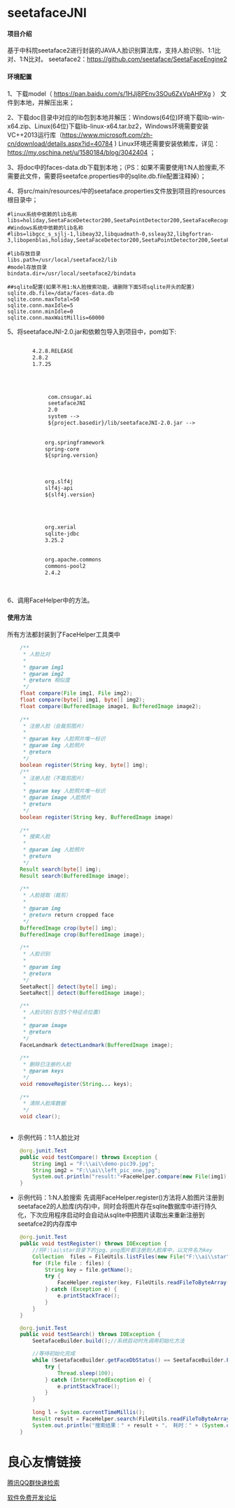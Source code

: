 # seetafaceJNI

#### 项目介绍
基于中科院seetaface2进行封装的JAVA人脸识别算法库，支持人脸识别、1:1比对、1:N比对。
seetaface2：https://github.com/seetaface/SeetaFaceEngine2

#### 环境配置
1、下载model（ https://pan.baidu.com/s/1HJj8PEnv3SOu6ZxVpAHPXg ） 文件到本地，并解压出来；

2、下载doc目录中对应的lib包到本地并解压：Windows(64位)环境下载lib-win-x64.zip、Linux(64位)下载lib-linux-x64.tar.bz2，Windows环境需要安装 VC++2013运行库（https://www.microsoft.com/zh-cn/download/details.aspx?id=40784 ) Linux环境还需要安装依赖库，详见：https://my.oschina.net/u/1580184/blog/3042404 ；

3、将doc中的faces-data.db下载到本地；（PS：如果不需要使用1:N人脸搜索,不需要此文件，需要将seetafce.properties中的sqlite.db.file配置注释掉）；

4、将src/main/resources/中的seetaface.properties文件放到项目的resources根目录中；

```properties
#linux系统中依赖的lib名称
libs=holiday,SeetaFaceDetector200,SeetaPointDetector200,SeetaFaceRecognizer200,SeetaFaceCropper200,SeetaFace2JNI
#Windows系统中依赖的lib名称
#libs=libgcc_s_sjlj-1,libeay32,libquadmath-0,ssleay32,libgfortran-3,libopenblas,holiday,SeetaFaceDetector200,SeetaPointDetector200,SeetaFaceRecognizer200,SeetaFaceCropper200,SeetaFace2JNI

#lib存放目录
libs.path=/usr/local/seetaface2/lib
#model存放目录
bindata.dir=/usr/local/seetaface2/bindata

##sqlite配置(如果不用1:N人脸搜索功能，请删除下面5项sqlite开头的配置)
sqlite.db.file=/data/faces-data.db
sqlite.conn.maxTotal=50
sqlite.conn.maxIdle=5
sqlite.conn.minIdle=0
sqlite.conn.maxWaitMillis=60000
```


5、将seetafaceJNI-2.0.jar和依赖包导入到项目中，pom如下:

```xml
    
        4.2.8.RELEASE 
        2.8.2 
        1.7.25 
    
  
    
        
             com.cnsugar.ai 
             seetafaceJNI 
             2.0 
             system -->
             ${project.basedir}/lib/seetafaceJNI-2.0.jar -->
        
        
            org.springframework 
            spring-core 
            ${spring.version} 
        
  
        
            org.slf4j 
            slf4j-api 
            ${slf4j.version} 
        
  
        
        
            org.xerial 
            sqlite-jdbc 
            3.25.2 
        
        
            org.apache.commons 
            commons-pool2 
            2.4.2 
        
     
```

6、调用FaceHelper中的方法。


#### 使用方法
所有方法都封装到了FaceHelper工具类中
```java
    /**
     * 人脸比对
     *
     * @param img1
     * @param img2
     * @return 相似度
     */
    float compare(File img1, File img2);
    float compare(byte[] img1, byte[] img2);
    float compare(BufferedImage image1, BufferedImage image2);
    
    /**
     * 注册人脸（会裁剪图片）
     *
     * @param key 人脸照片唯一标识
     * @param img 人脸照片
     * @return 
     */
    boolean register(String key, byte[] img);
    /**
     * 注册人脸（不裁剪图片）
     *
     * @param key 人脸照片唯一标识
     * @param image 人脸照片
     * @return 
     */
    boolean register(String key, BufferedImage image)
    
    /**
     * 搜索人脸
     *
     * @param img 人脸照片
     * @return
     */
    Result search(byte[] img);
    Result search(BufferedImage image);
    
    /**
     * 人脸提取（裁剪）
     *
     * @param img
     * @return return cropped face
     */
    BufferedImage crop(byte[] img);
    BufferedImage crop(BufferedImage image);
    
    /**
     * 人脸识别
     *
     * @param img
     * @return
     */
    SeetaRect[] detect(byte[] img);
    SeetaRect[] detect(BufferedImage image);

    /**
     * 人脸识别(包含5个特征点位置)
     *
     * @param image
     * @return
     */
    FaceLandmark detectLandmark(BufferedImage image);
    
    /**
     * 删除已注册的人脸
     * @param keys
     */
    void removeRegister(String... keys);  
    
    /**
     * 清除人脸库数据
     */
    void clear();    
    
```

- 示例代码：1:1人脸比对
```java
    @org.junit.Test
    public void testCompare() throws Exception {
        String img1 = "F:\\ai\\demo-pic39.jpg";
        String img2 = "F:\\ai\\left_pic_one.jpg";
        System.out.println("result:"+FaceHelper.compare(new File(img1), new File(img2)));
    }
```

- 示例代码：1:N人脸搜索
  先调用FaceHelper.register()方法将人脸图片注册到seetaface2的人脸库(内存)中，同时会将图片存在sqlite数据库中进行持久化，下次应用程序启动时会自动从sqlite中把图片读取出来重新注册到seetafce2的内存库中

```java
    @org.junit.Test
    public void testRegister() throws IOException {
        //将F:\ai\star目录下的jpg、png图片都注册到人脸库中，以文件名为key
        Collection  files = FileUtils.listFiles(new File("F:\\ai\\star"), new String[]{"jpg", "png"}, false);
        for (File file : files) {
            String key = file.getName();
            try {
                FaceHelper.register(key, FileUtils.readFileToByteArray(file));
            } catch (Exception e) {
                e.printStackTrace();
            }
        }
    }

    @org.junit.Test
    public void testSearch() throws IOException {
        SeetafaceBuilder.build();//系统启动时先调用初始化方法

        //等待初始化完成
        while (SeetafaceBuilder.getFaceDbStatus() == SeetafaceBuilder.FacedbStatus.LOADING || SeetafaceBuilder.getFaceDbStatus() == SeetafaceBuilder.FacedbStatus.READY) {
            try {
                Thread.sleep(100);
            } catch (InterruptedException e) {
                e.printStackTrace();
            }
        }
        
        long l = System.currentTimeMillis();
        Result result = FaceHelper.search(FileUtils.readFileToByteArray(new File("F:\\ai\\gtl.jpg")));
        System.out.println("搜索结果：" + result + "， 耗时：" + (System.currentTimeMillis() - l));
    }
```

 # 良心友情链接

[腾讯QQ群快速检索](http://u.720life.cn/s/8cf73f7c)

[软件免费开发论坛](http://u.720life.cn/s/bbb01dc0)